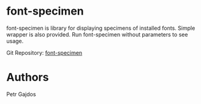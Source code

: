 font-specimen
=============

font-specimen is library for displaying specimens of installed fonts. Simple
wrapper is also provided. Run font-specimen without parameters to see usage.

Git Repository: [font-specimen](https://github.com/pgajdos/font-specimen/)

Authors
=======
Petr Gajdos

